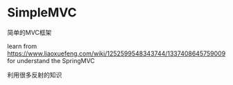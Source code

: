 # SimpleMVC
简单的MVC框架 

learn from  https://www.liaoxuefeng.com/wiki/1252599548343744/1337408645759009
for understand the SpringMVC

利用很多反射的知识
